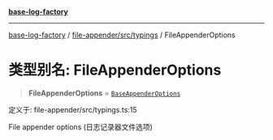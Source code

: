 [**base-log-factory**](../../../../index.md)

***

[base-log-factory](../../../../index.md) / [file-appender/src/typings](../index.md) / FileAppenderOptions

# 类型别名: FileAppenderOptions

> **FileAppenderOptions** = [`BaseAppenderOptions`](BaseAppenderOptions.md)

定义于: file-appender/src/typings.ts:15

File appender options (日志记录器文件选项)
